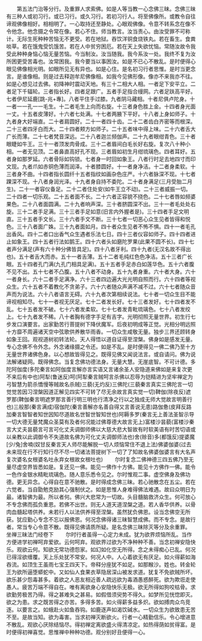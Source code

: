 <!-- { "loadSidebar": true } -->
　　第五法门治等分行。及重罪人求索佛。如是人等当教一心念佛三昧。念佛三昧有三种人或初习行。或已习行。或久习行。若初习行人。将至佛像所。或教令自往谛观佛像相好。相相明了。一心取持还至静处。心眼观佛像。令意不转系念在像不令他念。他念摄之令常在像。若心不住。师当教言。汝当责心。由汝受罪不可称计。无际生死种种苦恼无不更受。若在地狱。吞饮洋铜食烧铁丸。若在畜生。食粪啖草。若在饿鬼受饥饿苦。若在人中贫穷困厄。若在天上失欲忧恼。常随汝故令我受此种种身恼心恼无量苦恼。今当制汝。汝当随我。我今系汝一处。我终不复为汝所困更受苦毒也。汝常困我。我今要当以事困汝。如是不已心不散乱。是时便得心眼见佛像相光明。如眼所见无有异也。如是心住。是名初习行者思惟。是时当更念言。是谁像相。则是过去释迦牟尼佛像相。如我今见佛形像。像亦不来我亦不往。如是心想见过去佛。初降神时震动天地。有三十二相大人相。一者足下安平立。二者足下千辐轮。三者指长好。四者足跟广。五者手足指合缦网。六者足趺高平好。七者伊尼延鹿[跳-兆+專]。八者平住手过膝。九者阴马藏相。十者尼俱卢陀身。十一者一一孔一一毛生。十二者毛生上向而右旋。十三者身色胜上金。十四者身光面一丈。十五者皮薄好。十六者七处满。十七者两腋下平好。十八者上身如师子。十九者身大好端直。二十者肩圆好。二十一者四十齿。二十二者齿白齐密等而根深。二十三者四牙白而大。二十四者颊方如师子。二十五者味中得上味。二十六者舌大广长而薄。二十七者梵音深远。二十八者迦兰频伽声。二十九者眼绀青色。三十者眼睫如牛王。三十一者顶发肉骨成。三十二者眉间白毛长好右旋。复次八十种小相。一者无见顶。二者鼻直高好孔不现。三者眉如初生月绀琉璃色。四者耳好。五者身如那罗延。六者骨际如钩锁。七者身一时回如象王。八者行时足去地四寸而印文现。九者爪如赤铜色薄而润泽。十者膝圆好。十一者身净洁。十二者身柔软。十三者身不曲。十四者指长圆纤十五者指纹如画杂色庄严。十六者脉深不现。十七者踝深不现。十八者身润光泽。十九者身自持不委陀。二十者身满足(三月受胎二月生)。二十一者容仪备足。二十二者住处安(如牛王立不动)。二十三者威振一切。二十四者一切乐观。二十五者面不长。二十六者正容貌不挠色。二十七者唇如频婆果色。二十八者面圆满。二十九者响声深。三十者脐圆深不出。三十一者毛处处右旋。三十二者手足满。三十三者手足如意(旧言内外握者是)。三十四者手足文明直。三十五者手文长。三十六者手文不断。三十七者一切恶心众生见者皆得和悦色。三十八者面广姝。三十九者面如月。四十者众生见者不怖不惧。四十一者毛孔出香风。四十二者口出香气众生遇者乐法七日。四十三者仪容如师子。四十四者进止如象王。四十五者行法如鹅王。四十六者头如磨陀罗果(此果不圆不长)。四十七者声分满足(声有六十种分佛皆具足)。四十八者牙利。四十九者(无汉名故不得出也)。五十者舌大而赤。五十一者舌薄。五十二者毛纯红色色净洁。五十三者广长眼。五十四者孔门满(九孔门相具足满)。五十五者手足赤白如莲华色。五十六者腹不见不出。五十七者不凸腹。五十八者不动身。五十九者身重。六十者大身。六十一者身长。六十二者手足满净。六十三者四边遍大光光明自照而行。六十四者等视众生。六十五者不着教化不贪弟子。六十六者随众声满不减不过。六十七者随众音声而为说法。六十八者语言无碍。六十九者次第相续说法。七十者一切众生目不能谛视相知尽。七十一者视无厌足。七十二者发长好。七十三者发好。七十四者发不乱。七十五者发不破。七十六者发柔软。七十七者发青毗琉璃色。七十八者发绞上。七十九者发不稀。八十者胸有德字手足有吉字。光明彻照无量世界。初生行七步发口演要言。出家勤苦行菩提树下降伏魔军。后夜初明成等正觉。光相分明远照十方靡不周遍诸天空中弦歌供养散华雨香。一切众生咸敬无量。独步三界还顾转身如象王回。观视道树初转法轮。天人得悟以道自证得至涅槃。佛身如是感发无量。专心念佛不令外念。外念诸缘摄之令还。如是不乱。是时便得见一佛二佛乃至十方无量世界诸佛色身。以心想故皆得见之。既得见佛又闻说法言。或自请问。佛为说法解诸疑网。既得佛念。当复念佛功德法身。无量大慧。无崖底智。不可计德。多陀阿伽度(多陀秦言如阿伽度言解亦言实语又言诸余圣人安隐道来佛如是来复次更不来后有中也)阿犁(鲁迷反)呵(阿犁秦言贼呵言杀佛以忍辱为铠精进为坚牢禅定为弓智慧为箭杀憍慢等贼故名杀贼)三藐(无灼反)三佛陀(三藐秦言真实三佛陀言一切觉觉苦因习涅槃因道正解见四实不可转了尽无余故言真实觉一切)鞞伽(除夜反)遮罗那(鞞伽秦言明遮罗那言善行明三明也行清净之行以之独成无师大觉故言明善行也)三般那(秦言满成)宿伽陀(秦言善解亦名善自得又言善说无患)路伽惫(皮拜反路加秦言智智者知世因知尽道故名世智世智知世也)阿耨多罗(秦言无上善法圣智示导一切大德无量梵魔众圣莫有及者何况能过佛尊德大故言无上)富楼沙昙藐(富楼沙秦言大丈夫昙藐言可言可化丈夫调御师佛以大慈大悲大智故有时软美语有时苦切语或以亲教以此调御令不失道故名佛为可化丈夫调御师法也)舍(赊音)多(都饿反)提婆魔[少/兔]舍喃(奴甘反秦言天人师尽能解脱一切人烦恼常住不退上法)佛婆伽婆(过去未来现在行不行知行尽不尽一切诸法菩提树下一切了了知故名佛婆伽婆言有大名声复次婆名女根婆名吐永弃女根故女根吐也)
　　尔时复念二佛神德三四五佛乃至无量尽虚空界皆悉如是。复还见一佛。能见一佛作十方佛。能见十方佛作一佛。能令一色作金银水精毗琉璃色。随人意乐悉令见之。尔时惟观二事。虚空佛身及佛功德。更无异念。心得自在意不驰散。是时得成念佛三昧。若心驰散念在五尘。若在六觉者。当自勖勉克励其心强制伏之。如是思惟人身难得佛法难遇。故曰众明日为最。诸智佛为最。所以者何。佛兴大悲常为一切故。头目髓脑救济众生。何可放心不专念佛而孤负重恩。若佛不出世。则无人道天道涅槃之道。若人香华供养。以骨肉血髓起塔供养。未若行人以法供养得至涅槃。虽然犹负佛恩。设当念佛空无所获。犹应勤心专念不忘以报佛恩。何况念佛得诸三昧智慧成佛。而不专念。是故行者。常当专心令意不散。既得见佛请质所疑。是名念佛三昧除灭等分及余重罪。
坐禅三昧法门经卷下
　　尔时行者虽得一心定力未成。犹为欲界烦恼所乱。当作方便进学初禅呵弃爱欲。云何呵弃。观欲界过欲为不净种种不善。当念初禅安隐快乐。观欲云何。知欲无常功德怨家。如幻如化空无所得。念之未得痴心已乱。何况已得淫欲缠覆。天上乐处犹不常安。何况人中。人心着欲无有厌足。如火得薪如海吞流。如顶生王虽雨七宝王四天下。帝释分座犹不如足。如那睺沙。姓也。转金轮王为欲所逼堕蟒蛇中。又如仙人食果衣草隐居深山被发求道。犹复不免欲贼所坏。欲乐甚少怨毒甚多。着欲之人恶友相近善人疏远欲为毒酒愚惑醉死。欲为欺诳走使愚人。疲苦万端不得自在。唯有离欲身心安隐快乐无极。欲无所得如狗咬枯骨。求欲勤劳极苦乃得。得之甚难失之甚易。如假借须臾势不得久。如梦所见恍惚即灭。欲之为患。求之既苦得之亦苦。多得多苦。如火得薪多益多炽。欲如搏肉众鸟竞逐。以要言之。如蛾赴火如鱼吞钩。如鹿逐声如渴饮碱水。一切众生为欲致患无苦不至。是故当知。欲为毒害。当求初禅灭断欲火。行者一心精勤信乐。令心增进意不散乱。观欲心厌除结恼尽。得初禅定离欲盛火得清凉定。如热得荫如贫得富。是时便得初禅喜觉。思惟禅中种种功德。观分别好丑便得一心。
